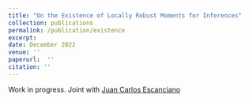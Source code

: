 ```yaml
---
title: "On the Existence of Locally Robust Moments for Inferences"
collection: publications
permalink: /publication/existence
excerpt: 
date: December 2022
venue: ''
paperurl:  ''
citation: ''
---
```

Work in progress. Joint with [Juan Carlos Escanciano](https://sites.google.com/view/juancarlosescanciano/home)
